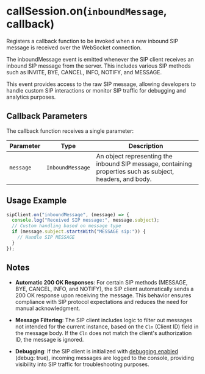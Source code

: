 # callSession.on(`inboundMessage`, callback)

Registers a callback function to be invoked when a new inbound SIP message is
received over the WebSocket connection.

The inboundMessage event is emitted whenever the SIP client receives an inbound
SIP message from the server. This includes various SIP methods such as INVITE,
BYE, CANCEL, INFO, NOTIFY, and MESSAGE.

This event provides access to the raw SIP message, allowing developers to handle
custom SIP interactions or monitor SIP traffic for debugging and analytics
purposes.

## Callback Parameters

The callback function receives a single parameter:

| Parameter | Type             | Description                                                                                               |
| --------- | ---------------- | --------------------------------------------------------------------------------------------------------- |
| `message` | `InboundMessage` | An object representing the inbound SIP message, containing properties such as subject, headers, and body. |

## Usage Example

```js
sipClient.on("inboundMessage", (message) => {
  console.log("Received SIP message:", message.subject);
  // Custom handling based on message type
  if (message.subject.startsWith("MESSAGE sip:")) {
    // Handle SIP MESSAGE
  }
});
```

## Notes

- **Automatic 200 OK Responses**: For certain SIP methods (MESSAGE, BYE, CANCEL,
  INFO, and NOTIFY), the SIP client automatically sends a 200 OK response upon
  receiving the message. This behavior ensures compliance with SIP protocol
  expectations and reduces the need for manual acknowledgment.

- **Message Filtering**: The SIP client includes logic to filter out messages
  not intended for the current instance, based on the `Cln` (Client ID) field in
  the message body. If the `Cln` does not match the client's authorization ID,
  the message is ignored.

- **Debugging**: If the SIP client is initialized with
  [debugging enabled](../get-started/instances.md#turning-on-debug-mode) (debug:
  true), incoming messages are logged to the console, providing visibility into
  SIP traffic for troubleshooting purposes.
